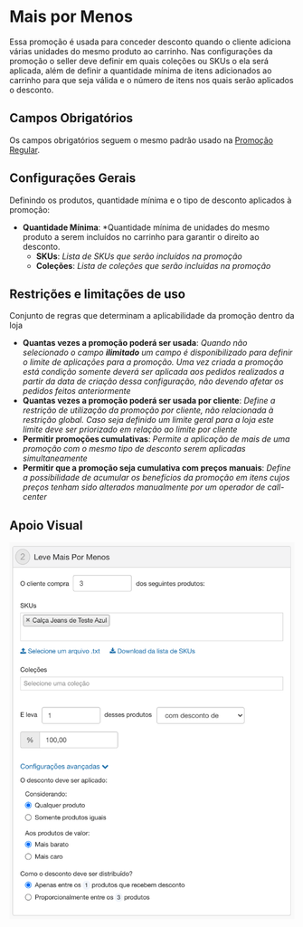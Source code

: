 # Mais por Menos

Essa promoção é usada para conceder desconto quando o cliente adiciona várias unidades do mesmo produto ao carrinho. Nas configurações da promoção o seller deve definir em quais coleções ou SKUs o ela será aplicada, além de definir a quantidade mínima de itens adicionados ao carrinho para que seja válida e o número de itens nos quais serão aplicados o desconto.

## Campos Obrigatórios

Os campos obrigatórios seguem o mesmo padrão usado na [Promoção Regular](Regular_Promotion.md).

## Configurações Gerais

Definindo os produtos, quantidade mínima e o tipo de desconto aplicados à promoção:

- **Quantidade Mínima**: *Quantidade mínima de unidades do mesmo produto a serem incluídos no carrinho para garantir o direito ao desconto.
   - **SKUs**: *Lista de SKUs que serão incluídos na promoção*
   - **Coleções**: *Lista de coleções que serão incluídas na promoção*

## Restrições e limitações de uso

Conjunto de regras que determinam a aplicabilidade da promoção dentro da loja

- **Quantas vezes a promoção poderá ser usada**: *Quando não selecionado o campo **ilimitado** um campo é disponibilizado para definir o limite de aplicações para a promoção. Uma vez criada a promoção está condição somente deverá ser aplicada aos pedidos realizados a partir da data de criação dessa configuração, não devendo afetar os pedidos feitos anteriormente*
-  **Quantas vezes a promoção poderá ser usada por cliente**: *Define a restrição de utilização da promoção por cliente, não relacionada à restrição global. Caso seja definido um limite geral para a loja este limite deve ser priorizado em relação ao limite por cliente*
- **Permitir promoções cumulativas**: *Permite a aplicação de mais de uma promoção com o mesmo tipo de desconto serem aplicadas simultaneamente*
-  **Permitir que a promoção seja cumulativa com preços manuais**: *Define a possibilidade de acumular os benefícios da promoção em itens cujos preços tenham sido alterados manualmente por um operador de call-center*

## Apoio Visual

![tela-1](moreforless-screen-1.png)